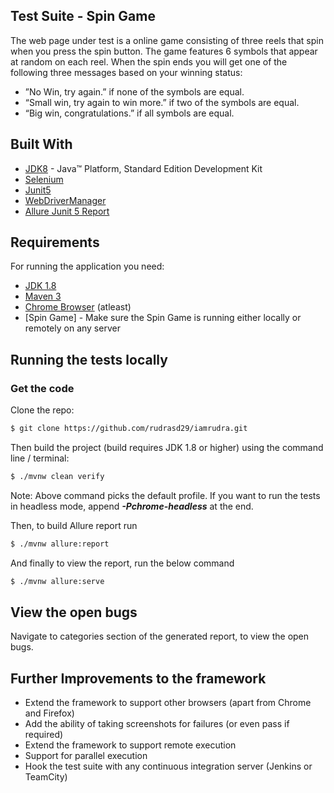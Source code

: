 ## Test Suite - Spin Game

The web page under test is a online game consisting of three reels that spin when you press the spin button. The game features 6 symbols that appear at random on each reel. When the spin ends you will get one of the following three messages based on your winning status:
* ”No Win, try again.” if none of the symbols are equal.
* “Small win, try again to win more.” if two of the symbols are equal.
* “Big win, congratulations.” if all symbols are equal.

## Built With

* 	[JDK8](http://www.oracle.com/technetwork/java/javase/downloads/jdk8-downloads-2133151.html) - Java™ Platform, Standard Edition Development Kit
* 	[Selenium](https://selenium.dev/documentation/en/introduction/)
* 	[Junit5](https://junit.org/junit5/) 
* 	[WebDriverManager](https://github.com/bonigarcia/webdrivermanager) 
* 	[Allure Junit 5 Report](https://docs.qameta.io/allure/#_junit_5) 

## Requirements

For running the application you need:

- [JDK 1.8](http://www.oracle.com/technetwork/java/javase/downloads/jdk8-downloads-2133151.html)
- [Maven 3](https://maven.apache.org)
- [Chrome Browser](https://www.google.com/chrome/) (atleast)
- [Spin Game] - Make sure the Spin Game is running either locally or remotely on any server

## Running the tests locally
### Get the code

Clone the repo:

```bash
$ git clone https://github.com/rudrasd29/iamrudra.git
```

Then build the project (build requires JDK 1.8 or higher) using the command line / terminal: 

```bash
$ ./mvnw clean verify
```

Note: Above command picks the default profile. If you want to run the tests in headless mode, append <b><i>-Pchrome-headless</i></b> at the end.

Then, to build Allure report run

```bash
$ ./mvnw allure:report
```

And finally to view the report, run the below command

```bash
$ ./mvnw allure:serve
```

## View the open bugs

Navigate to categories section of the generated report, to view the open bugs.

## Further Improvements to the framework 

* Extend the framework to support other browsers (apart from Chrome and Firefox)
* Add the ability of taking screenshots for failures (or even pass if required)
* Extend the framework to support remote execution
* Support for parallel execution
* Hook the test suite with any continuous integration server (Jenkins or TeamCity)
